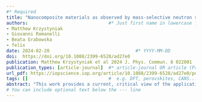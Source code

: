 ```yaml
---
#* Required
title: "Nanocomposite materials as observed by mass-selective neutron spectroscopy"                             #*
authors:                              #* Just first name in lowercase for those from our group
- Matthew Krzystyniak
- Giovanni Romanelli
- Beata Grabowska
- felix
date: 2024-02-20                                #* YYYY-MM-DD
doi:  https://doi.org/10.1088/2399-6528/ad27e0                                #* https://doi.org/...
publication: Matthew Krzystyniak et al 2024 J. Phys. Commun. 8 022001                         #  e.g., J. Phys. Chem. Lett. 2025, 16, 1, 184–190.
publication_types: [article-journal]  #* article-journal OR article (Preprint)
url_pdf: https://iopscience.iop.org/article/10.1088/2399-6528/ad27e0/pdf                            #  Link to the PDF: https://...
tags: []                              #  e.g. DFT, perovskites, CANS...
abstract: "This work provides a current, critical view of the application of MAss-selective Neutron SpEctroscopy (MANSE) to nanocomposite materials. MANSE is a unique technique made possible owing to the existence of the pulsed neutron sources. At present, the only operating MANSE spectrometer in the world, VESUVIO, is located at the ISIS Neutron and Muon Source in the UK. We start by providing a brief description of the neutron Compton scattering, the anatomy of a mass-selective neutron spectrometer, and the experimental data treatment. We continue by briefly outlining the main quantum mechanical concepts, models and approximations relevant both to the ab initio prediction and experimental measurement of main MANSE observables. Next, we present several recent exemplars chosen to highlight the use of MANSE in the field of nanocomposites. Our examples include, in chronological order, encapsulated nanoparticles in amorphous silica gel, bioactive glass-ionomer cement, Cu-Ti-C composites, and sodium carboxymethyl starch-based binders in the presence of a mineral matrix. We close by providing our view of the ongoing and future challenges and opportunities in the mass-selective neutron investigation of NQEs in nanocomposite materials."                          #* Copy of the abstract
# You can include optional text below the --- line
---
```


